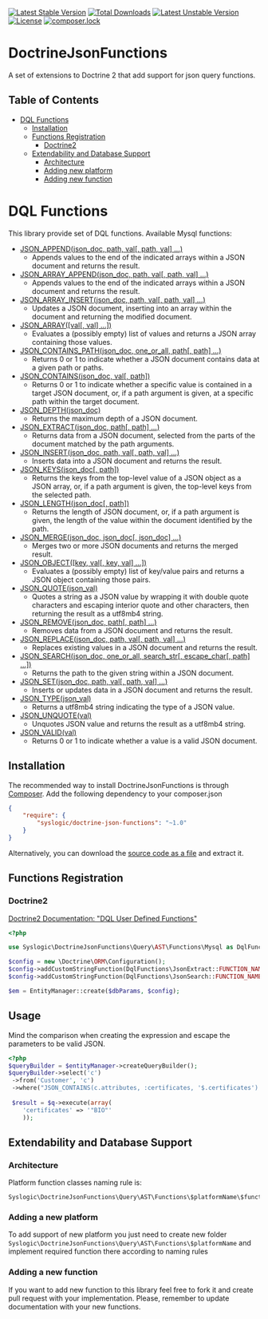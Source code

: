 [![Latest Stable Version](https://poser.pugx.org/syslogic/doctrine-json-functions/v/stable)](https://packagist.org/packages/syslogic/doctrine-json-functions)
[![Total Downloads](https://poser.pugx.org/syslogic/doctrine-json-functions/downloads)](https://packagist.org/packages/syslogic/doctrine-json-functions)
[![Latest Unstable Version](https://poser.pugx.org/syslogic/doctrine-json-functions/v/unstable)](https://packagist.org/packages/syslogic/doctrine-json-functions)
[![License](https://poser.pugx.org/syslogic/doctrine-json-functions/license)](https://packagist.org/packages/syslogic/doctrine-json-functions)
[![composer.lock](https://poser.pugx.org/syslogic/doctrine-json-functions/composerlock)](https://packagist.org/packages/syslogic/doctrine-json-functions)

# DoctrineJsonFunctions
A set of extensions to Doctrine 2 that add support for json query functions.

Table of Contents
-----------------

- [DQL Functions](#dql-functions)
    - [Installation](#installation)
    - [Functions Registration](#functions-registration)
        - [Doctrine2](#doctrine2)
    - [Extendability and Database Support](#extendability-and-database-support)
        - [Architecture](#architecture)
        - [Adding new platform](#adding-a-new-platform)
        - [Adding new function](#adding-a-new-function)

DQL Functions
=============

This library provide set of DQL functions.
Available Mysql functions:

* [JSON_APPEND(json_doc, path, val[, path, val] ...)](https://dev.mysql.com/doc/refman/5.7/en/json-modification-functions.html#function_json-append)
	- Appends values to the end of the indicated arrays within a JSON document and returns the result.
* [JSON_ARRAY_APPEND(json_doc, path, val[, path, val] ...)](https://dev.mysql.com/doc/refman/5.7/en/json-modification-functions.html#function_json-array-append)
	- Appends values to the end of the indicated arrays within a JSON document and returns the result.
* [JSON_ARRAY_INSERT(json_doc, path, val[, path, val] ...)](https://dev.mysql.com/doc/refman/5.7/en/json-modification-functions.html#function_json-array-insert)
	- Updates a JSON document, inserting into an array within the document and returning the modified document.
* [JSON_ARRAY([val[, val] ...])](https://dev.mysql.com/doc/refman/5.7/en/json-creation-functions.html#function_json-array)
	- Evaluates a (possibly empty) list of values and returns a JSON array containing those values.
* [JSON_CONTAINS_PATH(json_doc, one_or_all, path[, path] ...)](https://dev.mysql.com/doc/refman/5.7/en/json-search-functions.html#function_json-contains-path)
	- Returns 0 or 1 to indicate whether a JSON document contains data at a given path or paths.
* [JSON_CONTAINS(json_doc, val[, path])](https://dev.mysql.com/doc/refman/5.7/en/json-search-functions.html#function_json-contains)
	- Returns 0 or 1 to indicate whether a specific value is contained in a target JSON document, or, if a path argument is given, at a specific path within the target document.
* [JSON_DEPTH(json_doc)](https://dev.mysql.com/doc/refman/5.7/en/json-attribute-functions.html#function_json-depth)
	- Returns the maximum depth of a JSON document.
* [JSON_EXTRACT(json_doc, path[, path] ...)](https://dev.mysql.com/doc/refman/5.7/en/json-search-functions.html#function_json-extract)
	- Returns data from a JSON document, selected from the parts of the document matched by the path arguments.
* [JSON_INSERT(json_doc, path, val[, path, val] ...)](https://dev.mysql.com/doc/refman/5.7/en/json-modification-functions.html#function_json-insert)
	- Inserts data into a JSON document and returns the result.
* [JSON_KEYS(json_doc[, path])](https://dev.mysql.com/doc/refman/5.7/en/json-search-functions.html#function_json-keys)
	- Returns the keys from the top-level value of a JSON object as a JSON array, or, if a path argument is given, the top-level keys from the selected path.
* [JSON_LENGTH(json_doc[, path])](https://dev.mysql.com/doc/refman/5.7/en/json-attribute-functions.html#function_json-length)
	- Returns the length of JSON document, or, if a path argument is given, the length of the value within the document identified by the path.
* [JSON_MERGE(json_doc, json_doc[, json_doc] ...)](https://dev.mysql.com/doc/refman/5.7/en/json-modification-functions.html#function_json-merge)
	- Merges two or more JSON documents and returns the merged result.
* [JSON_OBJECT([key, val[, key, val] ...])](https://dev.mysql.com/doc/refman/5.7/en/json-creation-functions.html#function_json-object)
	- Evaluates a (possibly empty) list of key/value pairs and returns a JSON object containing those pairs.
* [JSON_QUOTE(json_val)](https://dev.mysql.com/doc/refman/5.7/en/json-creation-functions.html#function_json-quote)
	- Quotes a string as a JSON value by wrapping it with double quote characters and escaping interior quote and other characters, then returning the result as a utf8mb4 string.
* [JSON_REMOVE(json_doc, path[, path] ...)](https://dev.mysql.com/doc/refman/5.7/en/json-modification-functions.html#function_json-remove)
	- Removes data from a JSON document and returns the result.
* [JSON_REPLACE(json_doc, path, val[, path, val] ...)](https://dev.mysql.com/doc/refman/5.7/en/json-modification-functions.html#function_json-replace)
	- Replaces existing values in a JSON document and returns the result.
* [JSON_SEARCH(json_doc, one_or_all, search_str[, escape_char[, path] ...])](https://dev.mysql.com/doc/refman/5.7/en/json-search-functions.html#function_json-search)
	- Returns the path to the given string within a JSON document.
* [JSON_SET(json_doc, path, val[, path, val] ...)](https://dev.mysql.com/doc/refman/5.7/en/json-modification-functions.html#function_json-set)
	- Inserts or updates data in a JSON document and returns the result.
* [JSON_TYPE(json_val)](https://dev.mysql.com/doc/refman/5.7/en/json-attribute-functions.html#function_json-type)
	- Returns a utf8mb4 string indicating the type of a JSON value.
* [JSON_UNQUOTE(val)](https://dev.mysql.com/doc/refman/5.7/en/json-modification-functions.html#function_json-unquote)
	- Unquotes JSON value and returns the result as a utf8mb4 string.
* [JSON_VALID(val)](https://dev.mysql.com/doc/refman/5.7/en/json-attribute-functions.html#function_json-valid)
	- Returns 0 or 1 to indicate whether a value is a valid JSON document.

Installation
------------
The recommended way to install DoctrineJsonFunctions is through [Composer](https://getcomposer.org/).
Add the following dependency to your composer.json
```json
{
	"require": {
		"syslogic/doctrine-json-functions": "~1.0"
	}
}
```
Alternatively, you can download the [source code as a file](https://github.com/SyslogicNL/DoctrineJsonFunctions/releases) and extract it.

Functions Registration
----------------------

### Doctrine2

[Doctrine2 Documentation: "DQL User Defined Functions"](http://docs.doctrine-project.org/en/latest/cookbook/dql-user-defined-functions.html)

```php
<?php

use Syslogic\DoctrineJsonFunctions\Query\AST\Functions\Mysql as DqlFunctions;

$config = new \Doctrine\ORM\Configuration();
$config->addCustomStringFunction(DqlFunctions\JsonExtract::FUNCTION_NAME, DqlFunctions\JsonExtract::class);
$config->addCustomStringFunction(DqlFunctions\JsonSearch::FUNCTION_NAME, DqlFunctions\JsonSearch::class);

$em = EntityManager::create($dbParams, $config);
```
Usage
-----

Mind the comparison when creating the expression and escape the parameters to be valid JSON.

```php
<?php
$queryBuilder = $entityManager->createQueryBuilder();
$queryBuilder->select('c')
 ->from('Customer', 'c')
 ->where("JSON_CONTAINS(c.attributes, :certificates, '$.certificates') = 1");
 
 $result = $q->execute(array(
    'certificates' => '"BIO"'
    ));
```


Extendability and Database Support
----------------------------------

### Architecture

Platform function classes naming rule is:

```
Syslogic\DoctrineJsonFunctions\Query\AST\Functions\$platformName\$functionName
```

### Adding a new platform

To add support of new platform you just need to create new folder `Syslogic\DoctrineJsonFunctions\Query\AST\Functions\$platformName`
and implement required function there according to naming rules

### Adding a new function

If you want to add new function to this library feel free to fork it and create pull request with your implementation.
Please, remember to update documentation with your new functions.
